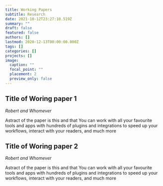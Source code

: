 ```yaml
---
title: Working Papers
subtitle: Research
date: 2021-10-12T23:27:10.519Z
summary: ""
draft: false
featured: false
authors: []
lastmod: 2020-12-13T00:00:00.000Z
tags: []
categories: []
projects: []
image:
  caption: ""
  focal_point: ""
  placement: 2
  preview_only: false
---
```

## Title of Woring paper 1

*Robert and Whomever*

Astract of the paper is this and that You can work with all your favourite tools and apps with hundreds of plugins and integrations to speed up your workflows, interact with your readers, and much more

## Title of Woring paper 2

*Robert and Whomever*

Astract of the paper is this and that You can work with all your favourite tools and apps with hundreds of plugins and integrations to speed up your workflows, interact with your readers, and much more